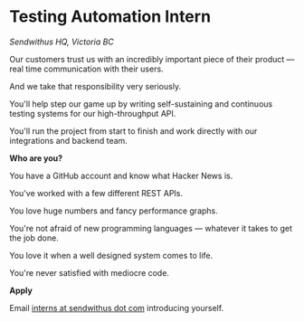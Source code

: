 # Testing Automation Intern

_Sendwithus HQ, Victoria BC_

Our customers trust us with an incredibly important piece of their product &mdash; real time communication with their users.

And we take that responsibility very seriously.

You'll help step our game up by writing self-sustaining and continuous testing systems for our high-throughput API.

You'll run the project from start to finish and work directly with our integrations and backend team.

__Who are you?__

You have a GitHub account and know what Hacker News is.

You've worked with a few different REST APIs.

You love huge numbers and fancy performance graphs.

You're not afraid of new programming languages &mdash; whatever it takes to get the job done.

You love it when a well designed system comes to life.

You're never satisfied with mediocre code.

__Apply__

Email [interns at sendwithus dot com](mailto:interns@sendwithus.com) introducing yourself.
